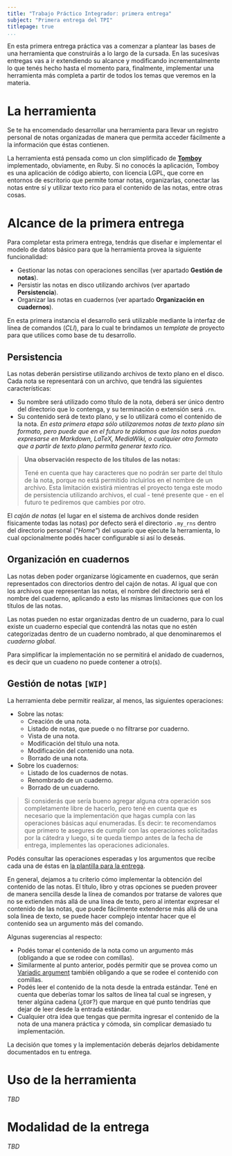 ```yaml
---
title: "Trabajo Práctico Integrador: primera entrega"
subject: "Primera entrega del TPI"
titlepage: true
...
```


En esta primera entrega práctica vas a comenzar a plantear las bases de una herramienta que
construirás a lo largo de la cursada. En las sucesivas entregas vas a ir extendiendo su
alcance y modificando incrementalmente lo que tenés hecho hasta el momento para, finalmente,
implementar una herramienta más completa a partir de todos los temas que veremos en la
materia.

# La herramienta

Se te ha encomendado desarrollar una herramienta para llevar un registro personal de notas
organizadas de manera que permita acceder fácilmente a la información que éstas contienen.

La herramienta está pensada como un clon simplificado de **[Tomboy](https://wiki.gnome.org/Apps/Tomboy)**
implementado, obviamente, en Ruby. Si no conocés la aplicación, Tomboy es una aplicación
de código abierto, con licencia LGPL, que corre en entornos de escritorio que permite tomar
notas, organizarlas, conectar las notas entre sí y utilizar texto rico para el contenido
de las notas, entre otras cosas.

# Alcance de la primera entrega

Para completar esta primera entrega, tendrás que diseñar e implementar el modelo de datos
básico para que la herramienta provea la siguiente funcionalidad:

* Gestionar las notas con operaciones sencillas (ver apartado **Gestión de notas**).
* Persistir las notas en disco utilizando archivos (ver apartado **Persistencia**).
* Organizar las notas en cuadernos (ver apartado **Organización en cuadernos**).

En esta primera instancia el desarrollo será utilizable mediante la interfaz de línea de
comandos (_CLI_), para lo cual te brindamos un _template_ de proyecto para que utilices
como base de tu desarrollo.

## Persistencia

Las notas deberán persistirse utilizando archivos de texto plano en el disco. Cada nota se
representará con un archivo, que tendrá las siguientes características:

* Su nombre será utilizado como título de la nota, deberá ser único dentro del directorio
  que lo contenga, y su terminación o extensión será `.rn`.
* Su contenido será de texto plano, y se lo utilizará como el contenido de la nota. _En
  esta primera etapa sólo utilizaremos notas de texto plano sin formato, pero puede que en
  el futuro te pidamos que las notas puedan expresarse en Markdown, LaTeX, MediaWiki, o
  cualquier otro formato que a partir de texto plano permita generar texto rico._

> **Una observación respecto de los títulos de las notas:**
>
> Tené en cuenta que hay caracteres que no podrán ser parte del título de la nota, porque
> no está permitido incluirlos en el nombre de un archivo. Esta limitación existirá
> mientras el proyecto tenga este modo de persistencia utilizando archivos, el cual - tené
> presente que - en el futuro te pediremos que cambies por otro.

El _cajón de notas_ (el lugar en el sistema de archivos donde residen físicamente todas las
notas) por defecto será el directorio `.my_rns` dentro del directorio personal (_"Home"_)
del usuario que ejecute la herramienta, lo cual opcionalmente podés hacer configurable si
así lo deseás.

## Organización en cuadernos

Las notas deben poder organizarse lógicamente en cuadernos, que serán representados con
directorios dentro del cajón de notas. Al igual que con los archivos que representan las
notas, el nombre del directorio será el nombre del cuaderno, aplicando a esto las mismas
limitaciones que con los títulos de las notas.

Las notas pueden no estar organizadas dentro de un cuaderno, para lo cual existe un
cuaderno especial que contendrá las notas que no estén categorizadas dentro de un cuaderno
nombrado, al que denominaremos el _cuaderno global_.

Para simplificar la implementación no se permitirá el anidado de cuadernos, es decir que
un cuadeno no puede contener a otro(s).

## Gestión de notas `[WIP]`

La herramienta debe permitir realizar, al menos, las siguientes operaciones:

* Sobre las notas:
  * Creación de una nota.
  * Listado de notas, que puede o no filtrarse por cuaderno.
  * Vista de una nota.
  * Modificación del título una nota.
  * Modificación del contenido una nota.
  * Borrado de una nota.
* Sobre los cuadernos:
  * Listado de los cuadernos de notas.
  * Renombrado de un cuaderno.
  * Borrado de un cuaderno.

> Si considerás que sería bueno agregar alguna otra operación sos completamente libre de
> hacerlo, pero tené en cuenta que es necesario que la implementación que hagas cumpla con
> las operaciones básicas aquí enumeradas. Es decir: te recomendamos que primero te
> asegures de cumplir con las operaciones solicitadas por la cátedra y luego, si te queda
> tiempo antes de la fecha de entrega, implementes las operaciones adicionales.

Podés consultar las operaciones esperadas y los argumentos que recibe cada una de éstas en
[la plantilla para la entrega](https://github.com/TTPS-ruby/rn-template).

En general, dejamos a tu criterio cómo implementar la obtención del contenido de las notas.
El título, libro y otras opciones se pueden proveer de manera sencilla desde la línea de
comandos por tratarse de valores que no se extienden más allá de una línea de texto, pero
al intentar expresar el contenido de las notas, que puede fácilmente extenderse más allá
de una sola linea de texto, se puede hacer complejo intentar hacer que el contenido sea
un argumento más del comando.

Algunas sugerencias al respecto:

* Podés tomar el contenido de la nota como un argumento más (obligando a que se rodee con
  comillas).
* Similarmente al punto anterior, podés permitir que se provea como un [Variadic argument](https://dry-rb.org/gems/dry-cli/0.6/variadic-arguments/)
  también obligando a que se rodee el contenido con comillas.
* Podés leer el contenido de la nota desde la entrada estándar. Tené en cuenta que deberías
  tomar los saltos de línea tal cual se ingresen, y tener algúna cadena (¿`EOF`?) que marque
  en qué punto tendrías que dejar de leer desde la entrada estándar.
* Cualquier otra idea que tengas que permita ingresar el contenido de la nota de una manera
  práctica y cómoda, sin complicar demasiado tu implementación.

La decisión que tomes y la implementación deberás dejarlos debidamente documentados en tu
entrega.

# Uso de la herramienta

_TBD_

# Modalidad de la entrega

_TBD_